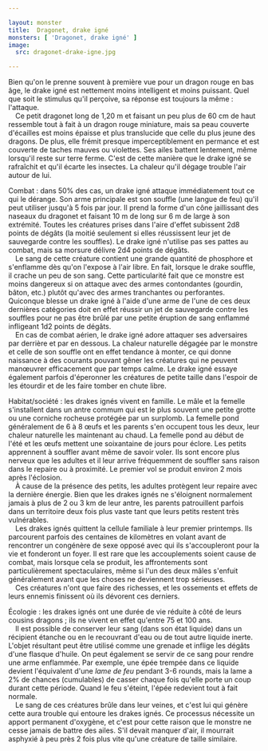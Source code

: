 ```yaml
---

layout: monster
title:  Dragonet, drake igné
monsters: [ 'Dragonet, drake igné' ]
image: 
  src: dragonet-drake-igne.jpg

---
```


Bien qu'on le prenne souvent à première vue pour un dragon rouge en bas âge, le drake igné est nettement moins intelligent et moins puissant. Quel que soit le stimulus qu'il perçoive, sa réponse est toujours la même : l'attaque.  
&emsp;Ce petit dragonet long de 1,20 m et faisant un peu plus de 60 cm de haut ressemble tout à fait à un dragon rouge miniature, mais sa peau couverte d'écailles est moins épaisse et plus translucide que celle du plus jeune des dragons. De plus, elle frémit presque imperceptiblement en permance et est couverte de taches mauves ou violettes. Ses ailes battent lentement, même lorsqu'il reste sur terre ferme. C'est de cette manière que le drake igné se rafraîchit et qu'il écarte les insectes. La chaleur qu'il dégage trouble l'air autour de lui.

<span class="heading">Combat :</span> dans 50% des cas, un drake igné attaque immédiatement tout ce qui le dérange. Son arme principale est son souffle (une langue de feu) qu'il peut utiliser jusqu'à 5 fois par jour. Il prend la forme d'un cône jaillissant des naseaux du dragonet et faisant 10 m de long sur 6 m de large à son extrémité. Toutes les créatures prises dans l'aire d'effet subissent 2d8 points de dégâts (la moitié seulement si elles réussissent leur jet de sauvegarde contre les souffles). Le drake igné n'utilise pas ses pattes au combat, mais sa morsure délivre 2d4 points de dégâts.  
&emsp;Le sang de cette créature contient une grande quantité de phosphore et s'enflamme dès qu'on l'expose à l'air libre. En fait, lorsque le drake souffle, il crache un peu de son sang. Cette particularité fait que ce monstre est moins dangereux si on attaque avec des armes contondantes (gourdin, bâton, etc.) plutôt qu'avec des armes tranchantes ou perforantes. Quiconque blesse un drake igné à l'aide d'une arme de l'une de ces deux dernières catégories doit en effet réussir un jet de sauvegarde contre les souffles pour ne pas être brûlé par une petite éruption de sang enflammé infligeant 1d2 points de dégâts.  
&emsp;En cas de combat aérien, le drake igné adore attaquer ses adversaires par derrière et par en dessous. La chaleur naturelle dégagée par le monstre et celle de son souffle ont en effet tendance à monter, ce qui donne naissance à des courants pouvant gêner les créatures qui ne peuvent manœuvrer efficacement que par temps calme. Le drake igné essaye également parfois d'éperonner les créatures de petite taille dans l'espoir de les étourdir et de les faire tomber en chute libre.

<span class="heading">Habitat/société :</span> les drakes ignés vivent en famille. Le mâle et la femelle s'installent dans un antre commum qui est le plus souvent une petite grotte ou une corniche rocheuse protégée par un surplomb. La femelle pond généralement de 6 à 8 œufs et les parents s'en occupent tous les deux, leur chaleur naturelle les maintenant au chaud. La femelle pond au début de l'été et les œufs mettent une soixantaine de jours pour éclore. Les petits apprennent à souffler avant même de savoir voler. Ils sont encore plus nerveux que les adultes et il leur arrive fréquemment de souffler sans raison dans le repaire ou à proximité. Le premier vol se produit environ 2 mois après l'éclosion.  
&emsp;À cause de la présence des petits, les adultes protègent leur repaire avec la dernière énergie. Bien que les drakes ignés ne s'éloignent normalement jamais à plus de 2 ou 3 km de leur antre, les parents patrouillent parfois dans un territoire deux fois plus vaste tant que leurs petits restent très vulnérables.  
&emsp;Les drakes ignés quittent la cellule familiale à leur premier printemps. Ils parcourent parfois des centaines de kilomètres en volant avant de rencontrer un congénère de sexe opposé avec qui ils s'accoupleront pour la vie et fonderont un foyer. Il est rare que les accouplements soient cause de combat, mais lorsque cela se produit, les affrontements sont particulièrement spectaculaires, même si l'un des deux mâles s'enfuit généralement avant que les choses ne deviennent trop sérieuses.  
&emsp;Ces créatures n'ont que faire des richesses, et les ossements et effets de leurs ennemis finissent où ils dévorent ces derniers.

<span class="heading">Écologie :</span> les drakes ignés ont une durée de vie réduite à côté de leurs cousins dragons ; ils ne vivent en effet qu'entre 75 et 100 ans.  
&emsp;Il est possible de conserver leur sang (dans son état liquide) dans un récipient étanche ou en le recouvrant d'eau ou de tout autre liquide inerte. L'objet résultant peut être utilisé comme une grenade et inflige les dégâts d'une flasque d'huile. On peut également se servir de ce sang pour rendre une arme enflammée. Par exemple, une épée trempée dans ce liquide devient l'équivalent d'une _lame de feu_ pendant 3-6 rounds, mais la lame a 2% de chances (cumulables) de casser chaque fois qu'elle porte un coup durant cette période. Quand le feu s'éteint, l'épée redevient tout à fait normale.  
&emsp;Le sang de ces créatures brûle dans leur veines, et c'est lui qui génère cette aura trouble qui entoure les drakes ignés. Ce processus nécessite un apport permanent d'oxygène, et c'est pour cette raison que le monstre ne cesse jamais de battre des ailes. S'il devait manquer d'air, il mourrait asphyxié à peu près 2 fois plus vite qu'une créature de taille similaire.